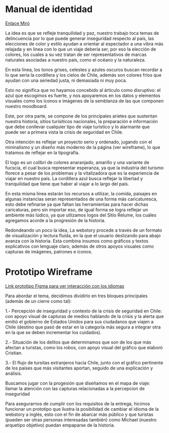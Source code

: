 # Manual de identidad 

[Enlace Miró](https://miro.com/app/board/uXjVIUOP50M=/)

La idea es que se refleje tranquilidad y paz, nuestro trabajo toca temas de delincuencia por lo que puede generar inseguridad respecto al país, las elecciones de color y estilo ayudan a orientar al espectador a una vibra más relajada y en linea con lo que un viaje debería ser, por eso la elección de colores, los cuales a su vez tratan de ser representativos de marcas naturales asociadas a nuestro país, como el océano y la naturaleza. 

En esta línea, los tonos grises, celestes y azules oscuros buscan recordar a lo que sería la cordillera y los cielos de Chile, además son colores fríos que ayudan con una seriedad justa, ni demasiada ni muy poca.

Esto no significa que no hayamos concebido al árticulo como disruptivo: el azul que escogimos es fuerte, y nos apoyaremos en los datos y elementos visuales como los íconos e imágenes de la semblanza de las que componen nuestro moodboard.

Este, por otra parte, se compone de los principales arietes que sustentan nuestra historia, sitios turísiticos nacionales, la preparación e información que debe conllevar cualquier tipo de viaje turístico y lo alarmante que puede ser a primera vista la crisis de seguridad en Chile. 

Otra intención es reflejar un proyecto serio y ordenado, jugando con el mininalismo y un diseño más moderno de la página (ver wireframe), lo que tratamos de reflejar en la tipografía.

El logo es un colibrí de colores anaranjado, amarillo  y una variante de fucscia, el cual busca representar esperanza, ya que la industria del turismo florece a pesar de los problemas y la vitalizadora que es la experiencia de viajar en nuestro país. La cordillera azul busca reflejar la libertad y tranquilidad que tiene que haber al viajar a lo largo del país.

En esta misma linea estarán los recursos a utilizar, la comida, paisajes en algunas instancias seran representados de una forma más caricaturesca, esto debe refinarse ya que faltan las herramientas para hacer dichas caricaturas, pero sin importar eso, de igual forma se logra reflejar un ambiente más lúdico, ya que utlizamos logos del Sitio Relume, los cuáles agregamos acorde a la progresión de la historia.

Redondeando un poco la idea, La webstory procede a través de un formato de visualización y lectura fluida, en la que el usuario deslizando para abajo avanza con la historia. Esta combina insumos como gráficos y textos explicativos con lenguaje claro, además de otros apoyos visuales como capturas de imágenes, patrones e íconos.

# Prototipo Wireframe

[Link prototipo Figma para ver interacción con los idiomas](https://www.figma.com/design/GYvatF0THMg5hIzEnn2I8G/Frame-turismo?node-id=3-4&p=f&t=SWv11gtIWrBPCx7b-0)

Para abordar el tema, decidimos dividirlo en tres bloques principales (además de un cierre como tal): 

1.- Percepción de inseguridad y contexto de la crisis de seguridad en Chile: con apoyo visual de capturas de medios hablando de la crisis y la alerta que emitió el gobierno de Estados Unidos para sus ciudadanos que viajen a Chile (destino que pasó de estar en la categoría más segura a integrar otra en la que se deben incrementar los cuidados). 

2.- Situación de los delitos que determinamos que son de los que más afectan a turistas, como los robos, con apoyo visual del gráfico que elaboró Cristian.

3.- El flujo de tursitas extranjeros hacia Chile, junto con el gráfico pertinente de los países que más visitantes aportan, seguido de una explicación y análisis.

Buscamos jugar con la progesión que diseñamos en el mapa de viaje: llamar la atención con las capturas relacionadas a la percepcion de inseguridad


Para asegurarnos de cumplir con los requisitos de la entrega, hicimos funcionar un prototipo que ilustra la posibilidad de cambiar el idioma de la webstory a inglés, esto con el fin de abarcar más público y que turistas (pueden ser otras personas interesadas también) como Michael (nuestro arquetipo objetivo) puedan empaparse de la historia.
